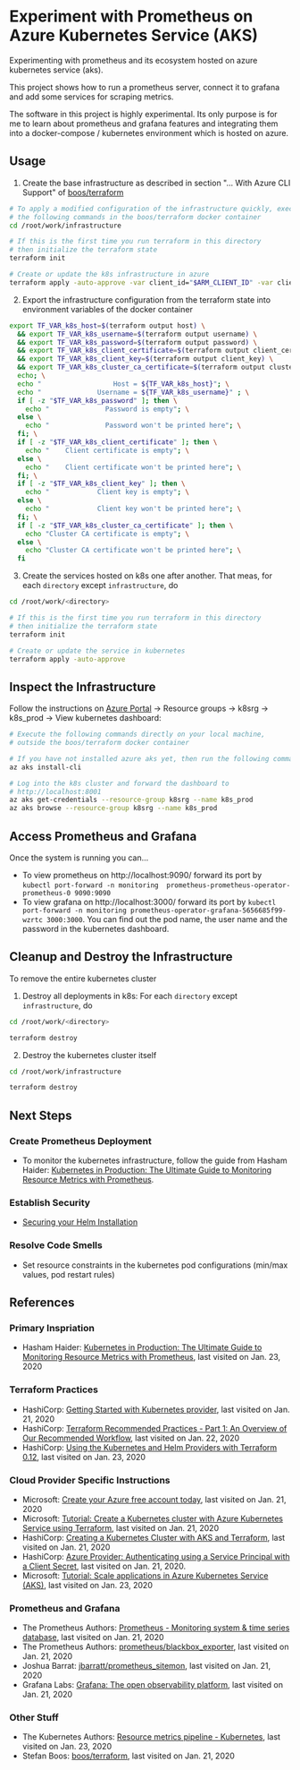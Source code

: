 # Experiment with Prometheus on Azure Kubernetes Service (AKS)

Experimenting with prometheus and its ecosystem hosted on azure kubernetes service (aks).

This project shows how to run a prometheus server, connect it to grafana and add some services for scraping metrics.

The software in this project is highly experimental. Its only purpose is for me to learn about prometheus and grafana features and integrating them into a docker-compose / kubernetes environment which is hosted on azure.

## Usage

1. Create the base infrastructure as described in section "... With Azure CLI Support" of [boos/terraform](https://hub.docker.com/repository/docker/boos/terraform)

```sh
# To apply a modified configuration of the infrastructure quickly, execute
# the following commands in the boos/terraform docker container
cd /root/work/infrastructure

# If this is the first time you run terraform in this directory
# then initialize the terraform state
terraform init

# Create or update the k8s infrastructure in azure
terraform apply -auto-approve -var client_id="$ARM_CLIENT_ID" -var client_secret="$ARM_CLIENT_SECRET"
```

2. Export the infrastructure configuration from the terraform state into environment variables of the docker container

```sh
export TF_VAR_k8s_host=$(terraform output host) \
  && export TF_VAR_k8s_username=$(terraform output username) \
  && export TF_VAR_k8s_password=$(terraform output password) \
  && export TF_VAR_k8s_client_certificate=$(terraform output client_certificate) \
  && export TF_VAR_k8s_client_key=$(terraform output client_key) \
  && export TF_VAR_k8s_cluster_ca_certificate=$(terraform output cluster_ca_certificate); \
  echo; \
  echo "                  Host = ${TF_VAR_k8s_host}"; \
  echo "              Username = ${TF_VAR_k8s_username}" ; \
  if [ -z "$TF_VAR_k8s_password" ]; then \
    echo "              Password is empty"; \
  else \
    echo "              Password won't be printed here"; \
  fi; \
  if [ -z "$TF_VAR_k8s_client_certificate" ]; then \
    echo "    Client certificate is empty"; \
  else \
    echo "    Client certificate won't be printed here"; \
  fi; \
  if [ -z "$TF_VAR_k8s_client_key" ]; then \
    echo "            Client key is empty"; \
  else \
    echo "            Client key won't be printed here"; \
  fi; \
  if [ -z "$TF_VAR_k8s_cluster_ca_certificate" ]; then \
    echo "Cluster CA certificate is empty"; \
  else \
    echo "Cluster CA certificate won't be printed here"; \
  fi
```

3. Create the services hosted on k8s one after another. That meas, for each `directory` except `infrastructure`, do

```sh
cd /root/work/<directory>

# If this is the first time you run terraform in this directory
# then initialize the terraform state
terraform init

# Create or update the service in kubernetes
terraform apply -auto-approve
```

## Inspect the Infrastructure

Follow the instructions on [Azure Portal](https://portal.azure.com) &rarr; Resource groups &rarr; k8srg &rarr; k8s_prod &rarr; View kubernetes dashboard:

```sh
# Execute the following commands directly on your local machine,
# outside the boos/terraform docker container

# If you have not installed azure aks yet, then run the following command
az aks install-cli

# Log into the k8s cluster and forward the dashboard to
# http://localhost:8001
az aks get-credentials --resource-group k8srg --name k8s_prod
az aks browse --resource-group k8srg --name k8s_prod
```

## Access Prometheus and Grafana

Once the system is running you can...

* To view prometheus on http://localhost:9090/ forward its port by `kubectl port-forward -n monitoring  prometheus-prometheus-operator-prometheus-0 9090:9090`
* To view grafana on http://localhost:3000/ forward its port by `kubectl port-forward -n monitoring prometheus-operator-grafana-5656685f99-wzrtc 3000:3000`. You can find out the pod name, the user name and the password in the kubernetes dashboard.

## Cleanup and Destroy the Infrastructure

To remove the entire kubernetes cluster

1. Destroy all deployments in k8s: For each `directory` except `infrastructure`, do

```sh
cd /root/work/<directory>

terraform destroy
```

2. Destroy the kubernetes cluster itself

```sh
cd /root/work/infrastructure

terraform destroy
```

## Next Steps

### Create Prometheus Deployment

* To monitor the kubernetes infrastructure, follow the guide from Hasham Haider: [Kubernetes in Production: The Ultimate Guide to Monitoring Resource Metrics with Prometheus](https://www.replex.io/blog/kubernetes-in-production-the-ultimate-guide-to-monitoring-resource-metrics).

### Establish Security

* [Securing your Helm Installation](https://v2.helm.sh/docs/using_helm/#securing-your-helm-installation)

### Resolve Code Smells

* Set resource constraints in the kubernetes pod configurations (min/max values, pod restart rules)

## References

### Primary Inspriation

* Hasham Haider: [Kubernetes in Production: The Ultimate Guide to Monitoring Resource Metrics with Prometheus](https://www.replex.io/blog/kubernetes-in-production-the-ultimate-guide-to-monitoring-resource-metrics), last visited on Jan. 23, 2020

### Terraform Practices

* HashiCorp: [Getting Started with Kubernetes provider](https://www.terraform.io/docs/providers/kubernetes/guides/getting-started.html), last visited on Jan. 21, 2020
* HashiCorp: [Terraform Recommended Practices - Part 1: An Overview of Our Recommended Workflow](https://www.terraform.io/docs/cloud/guides/recommended-practices/part1.html), last visited on Jan. 22, 2020
* HashiCorp: [Using the Kubernetes and Helm Providers with Terraform 0.12](https://www.hashicorp.com/blog/using-the-kubernetes-and-helm-providers-with-terraform-0-12/), last visited on Jan. 23, 2020

### Cloud Provider Specific Instructions

* Microsoft: [Create your Azure free account today](https://azure.microsoft.com/en-us/free/), last visited on Jan. 21, 2020
* Microsoft: [Tutorial: Create a Kubernetes cluster with Azure Kubernetes Service using Terraform](https://docs.microsoft.com/de-de/azure/terraform/terraform-create-k8s-cluster-with-tf-and-aks), last visited on Jan. 21, 2020
* HashiCorp: [Creating a Kubernetes Cluster with AKS and Terraform](https://www.hashicorp.com/blog/kubernetes-cluster-with-aks-and-terraform/), last visited on Jan. 21, 2020
* HashiCorp: [Azure Provider: Authenticating using a Service Principal with a Client Secret](https://www.terraform.io/docs/providers/azurerm/guides/service_principal_client_secret.html), last visited on Jan. 21, 2020.
* Microsoft: [Tutorial: Scale applications in Azure Kubernetes Service (AKS)](https://docs.microsoft.com/de-de/azure/aks/tutorial-kubernetes-scale), last visited on Jan. 23, 2020

### Prometheus and Grafana

* The Prometheus Authors: [Prometheus - Monitoring system & time series database](https://prometheus.io), last visited on Jan. 21, 2020
* The Prometheus Authors: [prometheus/blackbox_exporter](https://github.com/prometheus/blackbox_exporter), last visited on Jan. 21, 2020
* Joshua Barrat: [jbarratt/prometheus_sitemon](https://github.com/jbarratt/prometheus_sitemon), last visited on Jan. 21, 2020
* Grafana Labs: [Grafana: The open observability platform](https://grafana.com), last visited on Jan. 21, 2020

### Other Stuff

* The Kubernetes Authors: [Resource metrics pipeline - Kubernetes](https://kubernetes.io/docs/tasks/debug-application-cluster/resource-metrics-pipeline/), last visited on Jan. 23, 2020
* Stefan Boos: [boos/terraform](https://hub.docker.com/repository/docker/boos/terraform), last visited on Jan. 21, 2020
